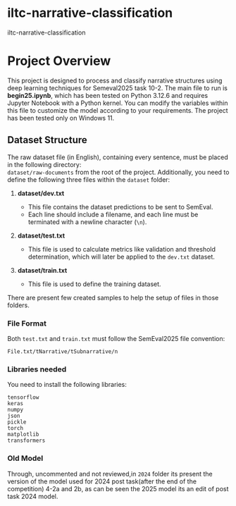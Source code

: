 # iltc-narrative-classification
iltc-narrative-classification

# Project Overview  

This project is designed to process and classify narrative structures using deep learning techniques for Semeval2025 task 10-2. The main file to run is **begin25.ipynb**, which has been tested on Python 3.12.6 and requires Jupyter Notebook with a Python kernel. You can modify the variables within this file to customize the model according to your requirements. The project has been tested only on Windows 11.

## Dataset Structure  

The raw dataset file (in English), containing every sentence, must be placed in the following directory:  
```dataset/raw-documents``` from the root of the project.
Additionally, you need to define the following three files within the `dataset` folder:

1. **dataset/dev.txt**  
   - This file contains the dataset predictions to be sent to SemEval.  
   - Each line should include a filename, and each line must be terminated with a newline character (`\n`).  

2. **dataset/test.txt**  
   - This file is used to calculate metrics like validation and threshold determination, which will later be applied to the `dev.txt` dataset.  

3. **dataset/train.txt**  
   - This file is used to define the training dataset.  

There are present few created samples to help the setup of files in those folders.

### File Format  
Both `test.txt` and `train.txt` must follow the SemEval2025 file convention:  
```
File.txt/tNarrative/tSubnarrative/n
```
### Libraries needed
You need to install the following libraries:
```
tensorflow
keras
numpy
json
pickle
torch
matplotlib
transformers
```

### Old Model
Through, uncommented and not reviewed,in ```2024``` folder its present the version of the model used for 2024 post task(after the end of the competition) 4-2a and 2b, as can be seen the 2025 model its an edit of post task 2024 model.